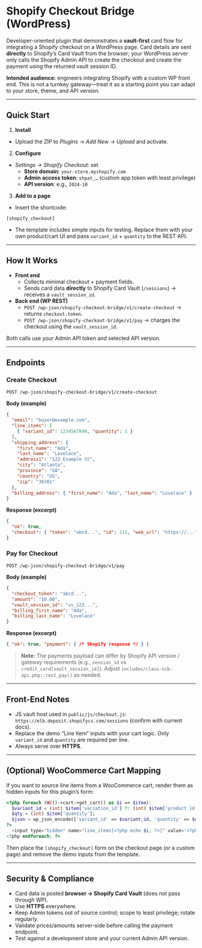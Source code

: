 # Shopify Checkout Bridge (WordPress)

Developer-oriented plugin that demonstrates a **vault-first** card flow for integrating a Shopify checkout on a WordPress page. Card details are sent **directly** to Shopify’s Card Vault from the browser; your WordPress server only calls the Shopify Admin API to create the checkout and create the payment using the returned vault session ID.

**Intended audience:** engineers integrating Shopify with a custom WP front end. This is not a turnkey gateway—treat it as a starting point you can adapt to your store, theme, and API version.

---

## Quick Start

1) **Install**
- Upload the ZIP to *Plugins → Add New → Upload* and activate.

2) **Configure**
- *Settings → Shopify Checkout*: set
  - **Store domain**: `your-store.myshopify.com`
  - **Admin access token**: `shpat_…` (custom app token with least privilege)
  - **API version**: e.g., `2024-10`

3) **Add to a page**
- Insert the shortcode:
```
[shopify_checkout]
```
- The template includes simple inputs for testing. Replace them with your own product/cart UI and pass `variant_id` + `quantity` to the REST API.

---

## How It Works

- **Front end**
  - Collects minimal checkout + payment fields.
  - Sends card data **directly** to Shopify Card Vault (`/sessions`) → receives a `vault_session_id`.
- **Back end (WP REST)**
  - `POST /wp-json/shopify-checkout-bridge/v1/create-checkout` → returns `checkout.token`.
  - `POST /wp-json/shopify-checkout-bridge/v1/pay` → charges the checkout using the `vault_session_id`.

Both calls use your Admin API token and selected API version.

---

## Endpoints

### Create Checkout
`POST /wp-json/shopify-checkout-bridge/v1/create-checkout`

**Body (example)**
```json
{
  "email": "buyer@example.com",
  "line_items": [
    { "variant_id": 1234567890, "quantity": 1 }
  ],
  "shipping_address": {
    "first_name": "Ada",
    "last_name": "Lovelace",
    "address1": "123 Example St",
    "city": "Atlanta",
    "province": "GA",
    "country": "US",
    "zip": "30301"
  },
  "billing_address": { "first_name": "Ada", "last_name": "Lovelace" }
}
```

**Response (excerpt)**
```json
{
  "ok": true,
  "checkout": { "token": "abcd...", "id": 111, "web_url": "https://..." }
}
```

### Pay for Checkout
`POST /wp-json/shopify-checkout-bridge/v1/pay`

**Body (example)**
```json
{
  "checkout_token": "abcd...",
  "amount": "10.00",
  "vault_session_id": "vs_123...",
  "billing_first_name": "Ada",
  "billing_last_name": "Lovelace"
}
```

**Response (excerpt)**
```json
{ "ok": true, "payment": { /* Shopify response */ } }
```

> **Note:** The payments payload can differ by Shopify API version / gateway requirements (e.g., `session_id` vs `credit_card[vault_session_id]`). Adjust `includes/class-scb-api.php::rest_pay()` as needed.

---

## Front-End Notes

- JS vault host used in `public/js/checkout.js`: `https://elb.deposit.shopifycs.com/sessions` (confirm with current docs).
- Replace the demo “Line Item” inputs with your cart logic. Only `variant_id` and `quantity` are required per line.
- Always serve over **HTTPS**.

---

## (Optional) WooCommerce Cart Mapping

If you want to source line items from a WooCommerce cart, render them as hidden inputs for this plugin’s form:

```php
<?php foreach (WC()->cart->get_cart() as $i => $item): 
  $variant_id = (int) $item['variation_id'] ?: (int) $item['product_id'];
  $qty = (int) $item['quantity'];
  $json = wp_json_encode(['variant_id' => $variant_id, 'quantity' => $qty]);
?>
  <input type="hidden" name="line_items[<?php echo $i; ?>]" value='<?php echo esc_attr($json); ?>' />
<?php endforeach; ?>
```

Then place the `[shopify_checkout]` form on the checkout page (or a custom page) and remove the demo inputs from the template.

---

## Security & Compliance

- Card data is posted **browser → Shopify Card Vault** (does not pass through WP).
- Use **HTTPS** everywhere.
- Keep Admin tokens out of source control; scope to least privilege; rotate regularly.
- Validate prices/amounts server-side before calling the payment endpoint.
- Test against a development store and your current Admin API version.
